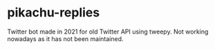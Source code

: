 # pikachu-replies
Twitter bot made in 2021 for old Twitter API using tweepy. Not working nowadays as it has not been maintained.
